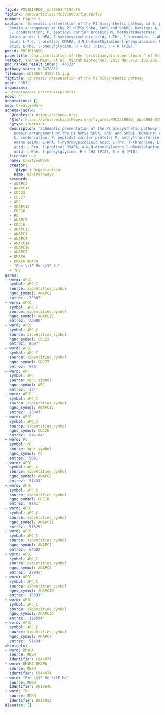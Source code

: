 ```yaml
---
figid: PMC3818860__mbt0004-0192-f5
figlink: /pmc/articles/PMC3818860/figure/f5/
number: Figure 5
caption: 'Schematic presentation of the PI biosynthetic pathway in S. pristinaespiralis.
  Domain arrangement of the PI NRPSs SnbA, SnbC and SnbDE. Domains: A, adenylation;
  C, condensation; P, peptidyl carrier protein; M, methyltransferase; T, thioesterase.
  Amino acids: L‐HPA, l‐hydroxypicolinic acid; L‐Thr, l‐threonine; L‐Aba, l‐aminobutyric
  acid; L‐Pro, l‐proline; DMAPA, 4‐N,N‐dimethylamino‐l‐phenylalanine; L‐Pip, 4‐oxo‐l‐pipecolic
  acid; L‐Phe, l‐phenylglycine. R = CH3 (PIA), R = H (PIB).'
pmcid: PMC3818860
papertitle: Characterization of the ‘pristinamycin supercluster’ of Streptomyces pristinaespiralis.
reftext: Yvonne Mast, et al. Microb Biotechnol. 2011 Mar;4(2):192-206.
pmc_ranked_result_index: '44533'
pathway_score: 0.8478892
filename: mbt0004-0192-f5.jpg
figtitle: Schematic presentation of the PI biosynthetic pathway
year: '2011'
organisms:
- Streptomyces pristinaespiralis
ndex: ''
annotations: []
seo: CreativeWork
schema-jsonld:
  '@context': https://schema.org/
  '@id': https://pfocr.wikipathways.org/figures/PMC3818860__mbt0004-0192-f5.html
  '@type': Dataset
  description: 'Schematic presentation of the PI biosynthetic pathway in S. pristinaespiralis.
    Domain arrangement of the PI NRPSs SnbA, SnbC and SnbDE. Domains: A, adenylation;
    C, condensation; P, peptidyl carrier protein; M, methyltransferase; T, thioesterase.
    Amino acids: L‐HPA, l‐hydroxypicolinic acid; L‐Thr, l‐threonine; L‐Aba, l‐aminobutyric
    acid; L‐Pro, l‐proline; DMAPA, 4‐N,N‐dimethylamino‐l‐phenylalanine; L‐Pip, 4‐oxo‐l‐pipecolic
    acid; L‐Phe, l‐phenylglycine. R = CH3 (PIA), R = H (PIB).'
  license: CC0
  name: CreativeWork
  creator:
    '@type': Organization
    name: WikiPathways
  keywords:
  - ANAPC2
  - ANAPC15
  - CDC23
  - CDC27
  - APC
  - ANAPC13
  - CDC26
  - PC
  - ANAPC5
  - CDC16
  - ANAPC11
  - ANAPC1
  - ANAPC4
  - ANAPC10
  - ANAPC16
  - ANAPC7
  - DMAPA
  - DMAPA DMAPA
  - "Phe \x1F Me \x1F Me"
  - Thr
genes:
- word: APCC
  symbol: APC_C
  source: bioentities_symbol
  hgnc_symbol: ANAPC2
  entrez: '29882'
- word: APCC
  symbol: APC_C
  source: bioentities_symbol
  hgnc_symbol: ANAPC15
  entrez: '25906'
- word: APCC
  symbol: APC_C
  source: bioentities_symbol
  hgnc_symbol: CDC23
  entrez: '8697'
- word: APCC
  symbol: APC_C
  source: bioentities_symbol
  hgnc_symbol: CDC27
  entrez: '996'
- word: APC
  symbol: APC
  source: hgnc_symbol
  hgnc_symbol: APC
  entrez: '324'
- word: APCC
  symbol: APC_C
  source: bioentities_symbol
  hgnc_symbol: ANAPC13
  entrez: '25847'
- word: APCC
  symbol: APC_C
  source: bioentities_symbol
  hgnc_symbol: CDC26
  entrez: '246184'
- word: PC
  symbol: PC
  source: hgnc_symbol
  hgnc_symbol: PC
  entrez: '5091'
- word: APCC
  symbol: APC_C
  source: bioentities_symbol
  hgnc_symbol: ANAPC5
  entrez: '51433'
- word: APCC
  symbol: APC_C
  source: bioentities_symbol
  hgnc_symbol: CDC16
  entrez: '8881'
- word: APCC
  symbol: APC_C
  source: bioentities_symbol
  hgnc_symbol: ANAPC11
  entrez: '51529'
- word: APCC
  symbol: APC_C
  source: bioentities_symbol
  hgnc_symbol: ANAPC1
  entrez: '64682'
- word: APCC
  symbol: APC_C
  source: bioentities_symbol
  hgnc_symbol: ANAPC4
  entrez: '29945'
- word: APCC
  symbol: APC_C
  source: bioentities_symbol
  hgnc_symbol: ANAPC10
  entrez: '10393'
- word: APCC
  symbol: APC_C
  source: bioentities_symbol
  hgnc_symbol: ANAPC16
  entrez: '119504'
- word: APCC
  symbol: APC_C
  source: bioentities_symbol
  hgnc_symbol: ANAPC7
  entrez: '51434'
chemicals:
- word: DMAPA
  source: MESH
  identifier: C044974
- word: DMAPA DMAPA
  source: MESH
  identifier: C044974
- word: "Phe \x1F Me \x1F Me"
  source: MESH
  identifier: D010649
- word: Thr
  source: MESH
  identifier: D013912
diseases: []
---
```


